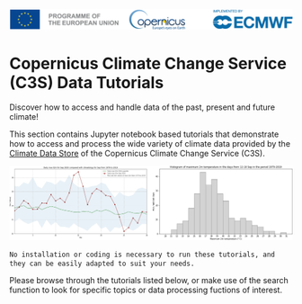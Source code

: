 ![logo](./LogoLine_EC_Cop_ECMWF.png)

# Copernicus Climate Change Service (C3S) Data Tutorials

Discover how to access and handle data of the past, present and future climate!

This section contains Jupyter notebook based tutorials that demonstrate how to access and process the wide variety of climate data provided by the [Climate Data Store](https://cds.climate.copernicus.eu/) of the Copernicus Climate Change Service (C3S).

![banner02](./img/Temp_records_banner.png)

```{note}
No installation or coding is necessary to run these tutorials, and they can be easily adapted to suit your needs.
```

Please browse through the tutorials listed below, or make use of the search function to look for specific topics or data processing fuctions of interest.

```{tableofcontents}
```
